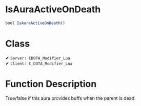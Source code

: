 # IsAuraActiveOnDeath
```js
bool IsAuraActiveOnDeath()
```
# Class
✔ `Server: CDOTA_Modifier_Lua`  
✔ `Client: C_DOTA_Modifier_Lua`  

# Function Description
True/false if this aura provides buffs when the parent is dead.
